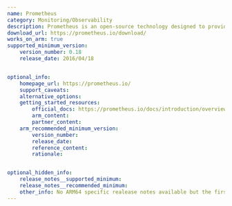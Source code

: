 ```yaml
--- 
name: Prometheus 
category: Monitoring/Observability 
description: Prometheus is an open-source technology designed to provide monitoring and alerting functionality for cloud-native environments, including Kubernetes. 
download_url: https://prometheus.io/download/ 
works_on_arm: true 
supported_minimum_version: 
    version_number: 0.18 
    release_date: 2016/04/18


optional_info:
    homepage_url: https://prometheus.io/ 
    support_caveats: 
    alternative_options: 
    getting_started_resources:
        official_docs: https://prometheus.io/docs/introduction/overview/
        arm_content:
        partner_content:
    arm_recommended_minimum_version: 
        version_number: 
        release_date: 
        reference_content:
        rationale:


optional_hidden_info:
    release_notes__supported_minimum: 
    release_notes__recommended_minimum: 
    other_info: No ARM64 specific realease notes available but the first binary for ARM64 was released from version [0.18.0](https://github.com/prometheus/prometheus/releases/tag/0.18.0) .
---
```

